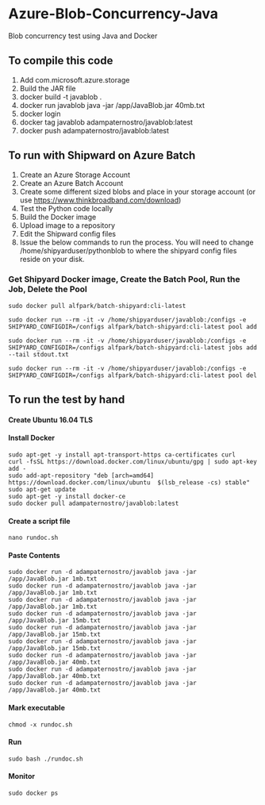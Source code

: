 # Azure-Blob-Concurrency-Java
Blob concurrency test using Java and Docker

## To compile this code
1. Add com.microsoft.azure.storage
2. Build the JAR file
3. docker build -t javablob .
4. docker run javablob java -jar /app/JavaBlob.jar 40mb.txt
5. docker login
6. docker tag javablob adampaternostro/javablob:latest
7. docker push adampaternostro/javablob:latest


## To run with Shipward on Azure Batch
1. Create an Azure Storage Account
2. Create an Azure Batch Account 
3. Create some different sized blobs and place in your storage account (or use https://www.thinkbroadband.com/download)
4. Test the Python code locally
5. Build the Docker image
6. Upload image to a repository
7. Edit the Shipward config files
8. Issue the below commands to run the process.  You will need to change /home/shipyarduser/pythonblob to where the shipyard config files reside on your disk.

### Get Shipyard Docker image, Create the Batch Pool, Run the Job, Delete the Pool
```
sudo docker pull alfpark/batch-shipyard:cli-latest

sudo docker run --rm -it -v /home/shipyarduser/javablob:/configs -e SHIPYARD_CONFIGDIR=/configs alfpark/batch-shipyard:cli-latest pool add

sudo docker run --rm -it -v /home/shipyarduser/javablob:/configs -e SHIPYARD_CONFIGDIR=/configs alfpark/batch-shipyard:cli-latest jobs add --tail stdout.txt

sudo docker run --rm -it -v /home/shipyarduser/javablob:/configs -e SHIPYARD_CONFIGDIR=/configs alfpark/batch-shipyard:cli-latest pool del
```

## To run the test by hand
#### Create Ubuntu 16.04 TLS

#### Install Docker
```
sudo apt-get -y install apt-transport-https ca-certificates curl
curl -fsSL https://download.docker.com/linux/ubuntu/gpg | sudo apt-key add -
sudo add-apt-repository "deb [arch=amd64] https://download.docker.com/linux/ubuntu  $(lsb_release -cs) stable"  
sudo apt-get update
sudo apt-get -y install docker-ce
sudo docker pull adampaternostro/javablob:latest
```

#### Create a script file
```
nano rundoc.sh
```

#### Paste Contents
```
sudo docker run -d adampaternostro/javablob java -jar /app/JavaBlob.jar 1mb.txt
sudo docker run -d adampaternostro/javablob java -jar /app/JavaBlob.jar 1mb.txt
sudo docker run -d adampaternostro/javablob java -jar /app/JavaBlob.jar 1mb.txt
sudo docker run -d adampaternostro/javablob java -jar /app/JavaBlob.jar 15mb.txt
sudo docker run -d adampaternostro/javablob java -jar /app/JavaBlob.jar 15mb.txt
sudo docker run -d adampaternostro/javablob java -jar /app/JavaBlob.jar 15mb.txt
sudo docker run -d adampaternostro/javablob java -jar /app/JavaBlob.jar 40mb.txt
sudo docker run -d adampaternostro/javablob java -jar /app/JavaBlob.jar 40mb.txt
sudo docker run -d adampaternostro/javablob java -jar /app/JavaBlob.jar 40mb.txt
```

#### Mark executable
```
chmod -x rundoc.sh
```

#### Run
```
sudo bash ./rundoc.sh
```

#### Monitor
```
sudo docker ps
```
